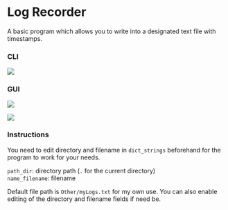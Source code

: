 # Log Recorder
A basic program which allows you to write into a designated text file with timestamps.

### CLI

![](https://raw.githubusercontent.com/kittenparry/log-recorder/master/screenshot_cli.png)

### GUI

![](https://raw.githubusercontent.com/kittenparry/log-recorder/master/screenshot_linux.png)

![](https://raw.githubusercontent.com/kittenparry/log-recorder/master/screenshot_windows.png)

### Instructions

You need to edit directory and filename in `dict_strings` beforehand for the program to work for your needs. 

`path_dir`: directory path (`.` for the current directory)  
`name_filename`: filename

Default file path is `Other/myLogs.txt` for my own use. You can also enable editing of the directory and filename fields if need be.
